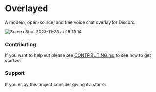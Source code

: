 # Overlayed

A modern, open-source, and free voice chat overlay for Discord.

![Screen Shot 2023-11-25 at 09 15 14](https://github.com/Hacksore/overlayed/assets/996134/fa0c92d4-0084-423b-8ced-81435bdfd6d7)

### Contributing
If you want to help out please see [CONTRIBUTING.md](./CONTRIBUTING.md) to see how to get started.

### Support
If you enjoy this project consider giving it a star ⭐.
